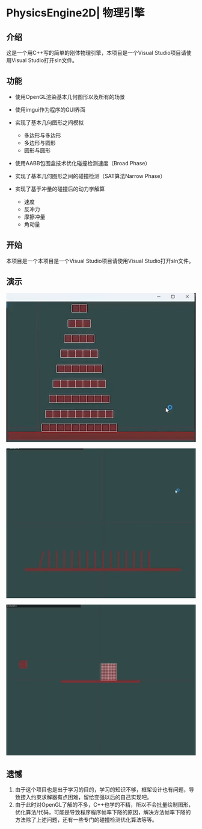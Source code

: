 # PhysicsEngine2D| 物理引擎

## 介绍

这是一个用C++写的简单的刚体物理引擎，本项目是一个Visual Studio项目请使用Visual Studio打开sln文件。

## 功能  

- 使用OpenGL渲染基本几何图形以及所有的场景
- 使用imgui作为程序的GUI界面

- 实现了基本几何图形之间模拟
  - 多边形与多边形
  - 多边形与圆形
  - 圆形与圆形
- 使用AABB包围盒技术优化碰撞检测速度（Broad Phase）
- 实现了基本几何图形之间的碰撞检测（SAT算法Narrow Phase）  
- 实现了基于冲量的碰撞后的动力学解算
  - 速度
  - 反冲力
  - 摩擦冲量
  - 角动量 

## 开始

本项目是一个本项目是一个Visual Studio项目请使用Visual Studio打开sln文件。

## 演示

![](.\img\1.gif)

![](./img/2.gif)

![](./img/3.gif)

## 遗憾

1. 由于这个项目也是出于学习的目的，学习的知识不够，框架设计也有问题，导致接入约束求解器有点困难，留给变强以后的自己实现吧。
2. 由于此时对OpenGL了解的不多，C++也学的不精，所以不会批量绘制图形，优化算法/代码，可能是导致程序程序帧率下降的原因，解决方法帧率下降的方法除了上述问题，还有一些专门的碰撞检测优化算法等等。







